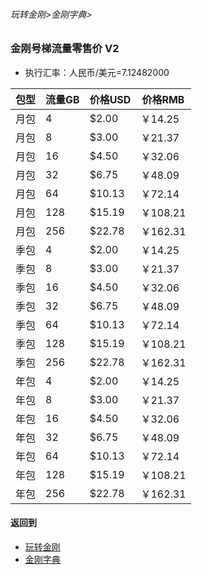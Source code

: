 ###### 玩转金刚>金刚字典>
### 金刚号梯流量零售价 V2

- 执行汇率：人民币/美元=7.12482000

|包型|流量GB|价格USD|价格RMB|
| ------| ------| ------|------| 
|月包|4| $2.00|￥14.25|
|月包|8| $3.00|￥21.37| 
|月包|16| $4.50|￥32.06| 
|月包|32| $6.75|￥48.09| 
|月包|64| $10.13|￥72.14|
|月包|128| $15.19|￥108.21| 
|月包|256| $22.78|￥162.31| 
|季包|4| $2.00|￥14.25|
|季包|8| $3.00|￥21.37| 
|季包|16| $4.50|￥32.06| 
|季包|32| $6.75|￥48.09| 
|季包|64| $10.13|￥72.14|
|季包|128| $15.19|￥108.21| 
|季包|256| $22.78|￥162.31| 
|年包|4| $2.00|￥14.25|
|年包|8| $3.00|￥21.37| 
|年包|16| $4.50|￥32.06| 
|年包|32| $6.75|￥48.09| 
|年包|64| $10.13|￥72.14|
|年包|128| $15.19|￥108.21| 
|年包|256| $22.78|￥162.31| 





#### 返回到
- [玩转金刚](https://github.com/a2zitpro/web/blob/master/LadderFree/A.md)
- [金刚字典](https://github.com/a2zitpro/web/blob/master/LadderFree/kkDictionary/KKDictionary.md)
